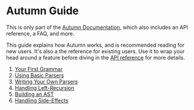# Autumn Guide
 
This is only part of the [Autumn Documentation], which also includes an API reference, a FAQ, and
more.

This guide explains how Autumn works, and is recommended reading for new users.
It's also a the reference for existing users. Use it to wrap your head around a feature before
diving in the [API reference] for more details.

[Autumn Documentation]: ../README.md
[API reference]: ../reference/README.md

1. [Your First Grammar](tutorial/first-grammar.md)
1. [Using Basic Parsers](tutorial/basic-parsers.md)
1. [Writing Your Own Parsers](tutorial/own-parsers.md)
1. [Handling Left-Recursion](tutorial/left-recursion.md)
1. [Building an AST](tutorial/ast.md)
1. [Handling Side-Effects](tutorial/side-effects.md)